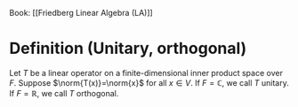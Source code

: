Book: [[Friedberg Linear Algebra (LA)]]
# Definition (Unitary, orthogonal)
Let $T$ be a linear operator on a finite-dimensional inner product space over $F$.
Suppose $\norm{T(x)}=\norm{x}$ for all $x\in V$.
If $F=\mathbb{C}$, we call $T$ unitary.
If $F=\mathbb{R}$, we call $T$ orthogonal.